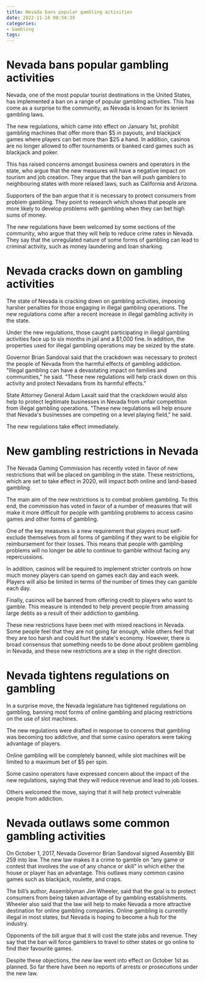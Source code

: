 ```yaml
---
title: Nevada bans popular gambling activities
date: 2022-11-16 00:54:39
categories:
- Gambling
tags:
---
```



#  Nevada bans popular gambling activities

Nevada, one of the most popular tourist destinations in the United States, has implemented a ban on a range of popular gambling activities. This has come as a surprise to the community, as Nevada is known for its lenient gambling laws.

The new regulations, which came into effect on January 1st, prohibit gambling machines that offer more than $5 in payouts, and blackjack games where players can bet more than $25 a hand. In addition, casinos are no longer allowed to offer tournaments or banked card games such as blackjack and poker.

This has raised concerns amongst business owners and operators in the state, who argue that the new measures will have a negative impact on tourism and job creation. They argue that the ban will push gamblers to neighbouring states with more relaxed laws, such as California and Arizona.

Supporters of the ban argue that it is necessary to protect consumers from problem gambling. They point to research which shows that people are more likely to develop problems with gambling when they can bet high sums of money.

The new regulations have been welcomed by some sections of the community, who argue that they will help to reduce crime rates in Nevada. They say that the unregulated nature of some forms of gambling can lead to criminal activity, such as money laundering and loan sharking.

#  Nevada cracks down on gambling activities

The state of Nevada is cracking down on gambling activities, imposing harsher penalties for those engaging in illegal gambling operations. The new regulations come after a recent increase in illegal gambling activity in the state.

Under the new regulations, those caught participating in illegal gambling activities face up to six months in jail and a $1,000 fine. In addition, the properties used for illegal gambling operations may be seized by the state.

Governor Brian Sandoval said that the crackdown was necessary to protect the people of Nevada from the harmful effects of gambling addiction. "Illegal gambling can have a devastating impact on families and communities," he said. "These new regulations will help crack down on this activity and protect Nevadans from its harmful effects."

State Attorney General Adam Laxalt said that the crackdown would also help to protect legitimate businesses in Nevada from unfair competition from illegal gambling operations. "These new regulations will help ensure that Nevada's businesses are competing on a level playing field," he said.

The new regulations take effect immediately.

#  New gambling restrictions in Nevada

The Nevada Gaming Commission has recently voted in favor of new restrictions that will be placed on gambling in the state. These restrictions, which are set to take effect in 2020, will impact both online and land-based gambling.

The main aim of the new restrictions is to combat problem gambling. To this end, the commission has voted in favor of a number of measures that will make it more difficult for people with gambling problems to access casino games and other forms of gambling.

One of the key measures is a new requirement that players must self-exclude themselves from all forms of gambling if they want to be eligible for reimbursement for their losses. This means that people with gambling problems will no longer be able to continue to gamble without facing any repercussions.

In addition, casinos will be required to implement stricter controls on how much money players can spend on games each day and each week. Players will also be limited in terms of the number of times they can gamble each day.

Finally, casinos will be banned from offering credit to players who want to gamble. This measure is intended to help prevent people from amassing large debts as a result of their addiction to gambling.

These new restrictions have been met with mixed reactions in Nevada. Some people feel that they are not going far enough, while others feel that they are too harsh and could hurt the state's economy. However, there is broad consensus that something needs to be done about problem gambling in Nevada, and these new restrictions are a step in the right direction.

#  Nevada tightens regulations on gambling

In a surprise move, the Nevada legislature has tightened regulations on gambling, banning most forms of online gambling and placing restrictions on the use of slot machines.

The new regulations were drafted in response to concerns that gambling was becoming too addictive, and that some casino operators were taking advantage of players.

Online gambling will be completely banned, while slot machines will be limited to a maximum bet of $5 per spin.

Some casino operators have expressed concern about the impact of the new regulations, saying that they will reduce revenue and lead to job losses.

Others welcomed the move, saying that it will help protect vulnerable people from addiction.

#  Nevada outlaws some common gambling activities

On October 1, 2017, Nevada Governor Brian Sandoval signed Assembly Bill 259 into law. The new law makes it a crime to gamble on “any game or contest that involves the use of any chance or skill” in which either the house or player has an advantage. This outlaws many common casino games such as blackjack, roulette, and craps.

The bill’s author, Assemblyman Jim Wheeler, said that the goal is to protect consumers from being taken advantage of by gambling establishments. Wheeler also said that the law will help to make Nevada a more attractive destination for online gambling companies. Online gambling is currently illegal in most states, but Nevada is hoping to become a hub for the industry.

Opponents of the bill argue that it will cost the state jobs and revenue. They say that the ban will force gamblers to travel to other states or go online to find their favourite games.

Despite these objections, the new law went into effect on October 1st as planned. So far there have been no reports of arrests or prosecutions under the new law.